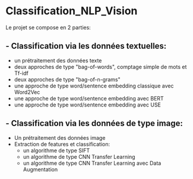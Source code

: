 # Classification_NLP_Vision

Le projet se compose en 2 parties:

## - Classification via les données textuelles:
- un prétraitement des données texte
- deux approches de type "bag-of-words", comptage simple de mots et Tf-idf
- deux approches de type "bag-of-n-grams"
- une approche de type word/sentence embedding classique avec Word2Vec
- une approche de type word/sentence embedding avec BERT
- une approche de type word/sentence embedding avec USE

## - Classification via les données de type image:
- Un prétraitement des données image
- Extraction de features et classification:
  - un algorithme de type SIFT
  - un algorithme de type CNN Transfer Learning
  - un algorithme de type CNN Transfer Learning avec Data Augmentation
